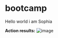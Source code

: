 # bootcamp

Hello world i am Sophia

**Action results:**
![image](https://github.com/user-attachments/assets/217adc2b-0f50-4500-80f5-4bf6ada474b9)

